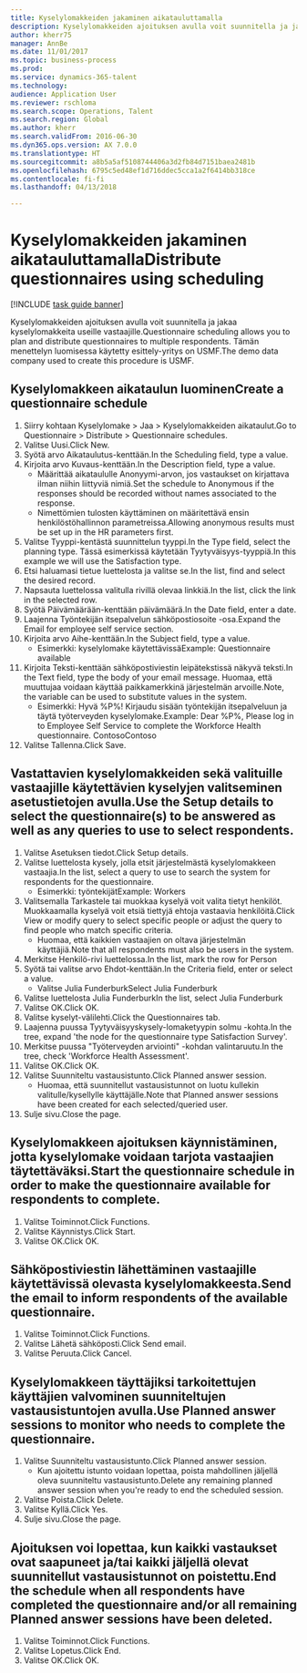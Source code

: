 ```yaml
--- 
title: Kyselylomakkeiden jakaminen aikatauluttamalla
description: Kyselylomakkeiden ajoituksen avulla voit suunnitella ja jakaa kyselylomakkeita useille vastaajille.
author: kherr75
manager: AnnBe
ms.date: 11/01/2017
ms.topic: business-process
ms.prod: 
ms.service: dynamics-365-talent
ms.technology: 
audience: Application User
ms.reviewer: rschloma
ms.search.scope: Operations, Talent
ms.search.region: Global
ms.author: kherr
ms.search.validFrom: 2016-06-30
ms.dyn365.ops.version: AX 7.0.0
ms.translationtype: HT
ms.sourcegitcommit: a8b5a5af5108744406a3d2fb84d7151baea2481b
ms.openlocfilehash: 6795c5ed48ef1d716ddec5cca1a2f6414bb318ce
ms.contentlocale: fi-fi
ms.lasthandoff: 04/13/2018

---
```

# <a name="distribute-questionnaires-using-scheduling"></a><span data-ttu-id="2f6d0-103">Kyselylomakkeiden jakaminen aikatauluttamalla</span><span class="sxs-lookup"><span data-stu-id="2f6d0-103">Distribute questionnaires using scheduling</span></span>

[!INCLUDE [task guide banner](../../includes/task-guide-banner.md)]

<span data-ttu-id="2f6d0-104">Kyselylomakkeiden ajoituksen avulla voit suunnitella ja jakaa kyselylomakkeita useille vastaajille.</span><span class="sxs-lookup"><span data-stu-id="2f6d0-104">Questionnaire scheduling allows you to plan and distribute questionnaires to multiple respondents.</span></span> <span data-ttu-id="2f6d0-105">Tämän menettelyn luomisessa käytetty esittely-yritys on USMF.</span><span class="sxs-lookup"><span data-stu-id="2f6d0-105">The demo data company used to create this procedure is USMF.</span></span>


## <a name="create-a-questionnaire-schedule"></a><span data-ttu-id="2f6d0-106">Kyselylomakkeen aikataulun luominen</span><span class="sxs-lookup"><span data-stu-id="2f6d0-106">Create a questionnaire schedule</span></span>
1. <span data-ttu-id="2f6d0-107">Siirry kohtaan Kyselylomake > Jaa > Kyselylomakkeiden aikataulut.</span><span class="sxs-lookup"><span data-stu-id="2f6d0-107">Go to Questionnaire > Distribute > Questionnaire schedules.</span></span>
2. <span data-ttu-id="2f6d0-108">Valitse Uusi.</span><span class="sxs-lookup"><span data-stu-id="2f6d0-108">Click New.</span></span>
3. <span data-ttu-id="2f6d0-109">Syötä arvo Aikataulutus-kenttään.</span><span class="sxs-lookup"><span data-stu-id="2f6d0-109">In the Scheduling field, type a value.</span></span>
4. <span data-ttu-id="2f6d0-110">Kirjoita arvo Kuvaus-kenttään.</span><span class="sxs-lookup"><span data-stu-id="2f6d0-110">In the Description field, type a value.</span></span>
    * <span data-ttu-id="2f6d0-111">Määrittää aikataululle Anonyymi-arvon, jos vastaukset on kirjattava ilman niihin liittyviä nimiä.</span><span class="sxs-lookup"><span data-stu-id="2f6d0-111">Set the schedule to Anonymous if the responses should be recorded without names associated to the response.</span></span>  
    * <span data-ttu-id="2f6d0-112">Nimettömien tulosten käyttäminen on määritettävä ensin henkilöstöhallinnon parametreissa.</span><span class="sxs-lookup"><span data-stu-id="2f6d0-112">Allowing anonymous results must be set up in the HR parameters first.</span></span>  
5. <span data-ttu-id="2f6d0-113">Valitse Tyyppi-kentästä suunnittelun tyyppi.</span><span class="sxs-lookup"><span data-stu-id="2f6d0-113">In the Type field, select the planning type.</span></span>  <span data-ttu-id="2f6d0-114">Tässä esimerkissä käytetään Tyytyväisyys-tyyppiä.</span><span class="sxs-lookup"><span data-stu-id="2f6d0-114">In this example we will use the Satisfaction type.</span></span>
6. <span data-ttu-id="2f6d0-115">Etsi haluamasi tietue luettelosta ja valitse se.</span><span class="sxs-lookup"><span data-stu-id="2f6d0-115">In the list, find and select the desired record.</span></span>
7. <span data-ttu-id="2f6d0-116">Napsauta luettelossa valitulla rivillä olevaa linkkiä.</span><span class="sxs-lookup"><span data-stu-id="2f6d0-116">In the list, click the link in the selected row.</span></span>
8. <span data-ttu-id="2f6d0-117">Syötä Päivämäärään-kenttään päivämäärä.</span><span class="sxs-lookup"><span data-stu-id="2f6d0-117">In the Date field, enter a date.</span></span>
9. <span data-ttu-id="2f6d0-118">Laajenna Työntekijän itsepalvelun sähköpostiosoite -osa.</span><span class="sxs-lookup"><span data-stu-id="2f6d0-118">Expand the Email for employee self service section.</span></span>
10. <span data-ttu-id="2f6d0-119">Kirjoita arvo Aihe-kenttään.</span><span class="sxs-lookup"><span data-stu-id="2f6d0-119">In the Subject field, type a value.</span></span>
    * <span data-ttu-id="2f6d0-120">Esimerkki: kyselylomake käytettävissä</span><span class="sxs-lookup"><span data-stu-id="2f6d0-120">Example: Questionnaire available</span></span>  
11. <span data-ttu-id="2f6d0-121">Kirjoita Teksti-kenttään sähköpostiviestin leipätekstissä näkyvä teksti.</span><span class="sxs-lookup"><span data-stu-id="2f6d0-121">In the Text field, type the body of your email message.</span></span> <span data-ttu-id="2f6d0-122">Huomaa, että muuttujaa voidaan käyttää paikkamerkkinä järjestelmän arvoille.</span><span class="sxs-lookup"><span data-stu-id="2f6d0-122">Note, the variable can be used to substitute values in the system.</span></span>
    * <span data-ttu-id="2f6d0-123">Esimerkki: Hyvä %P%! Kirjaudu sisään työntekijän itsepalveluun ja täytä työterveyden kyselylomake.</span><span class="sxs-lookup"><span data-stu-id="2f6d0-123">Example:   Dear %P%,  Please log in to Employee Self Service to complete the Workforce Health questionnaire.</span></span>  <span data-ttu-id="2f6d0-124">Contoso</span><span class="sxs-lookup"><span data-stu-id="2f6d0-124">Contoso</span></span>  
12. <span data-ttu-id="2f6d0-125">Valitse Tallenna.</span><span class="sxs-lookup"><span data-stu-id="2f6d0-125">Click Save.</span></span>

## <a name="use-the-setup-details-to-select-the-questionnaires-to-be-answered-as-well-as-any-queries-to-use-to-select-respondents"></a><span data-ttu-id="2f6d0-126">Vastattavien kyselylomakkeiden sekä valituille vastaajille käytettävien kyselyjen valitseminen asetustietojen avulla.</span><span class="sxs-lookup"><span data-stu-id="2f6d0-126">Use the Setup details to select the questionnaire(s) to be answered as well as any queries to use to select respondents.</span></span>
1. <span data-ttu-id="2f6d0-127">Valitse Asetuksen tiedot.</span><span class="sxs-lookup"><span data-stu-id="2f6d0-127">Click Setup details.</span></span>
2. <span data-ttu-id="2f6d0-128">Valitse luettelosta kysely, jolla etsit järjestelmästä kyselylomakkeen vastaajia.</span><span class="sxs-lookup"><span data-stu-id="2f6d0-128">In the list, select a query to use to search the system for respondents for the questionnaire.</span></span>
    * <span data-ttu-id="2f6d0-129">Esimerkki: työntekijät</span><span class="sxs-lookup"><span data-stu-id="2f6d0-129">Example: Workers</span></span>  
3. <span data-ttu-id="2f6d0-130">Valitsemalla Tarkastele tai muokkaa kyselyä voit valita tietyt henkilöt. Muokkaamalla kyselyä voit etsiä tiettyjä ehtoja vastaavia henkilöitä.</span><span class="sxs-lookup"><span data-stu-id="2f6d0-130">Click View or modify query to select specific people or adjust the query to find people who match specific criteria.</span></span>
    * <span data-ttu-id="2f6d0-131">Huomaa, että kaikkien vastaajien on oltava järjestelmän käyttäjiä.</span><span class="sxs-lookup"><span data-stu-id="2f6d0-131">Note that all respondents must also be users in the system.</span></span>  
4. <span data-ttu-id="2f6d0-132">Merkitse Henkilö-rivi luettelossa.</span><span class="sxs-lookup"><span data-stu-id="2f6d0-132">In the list, mark the row for Person</span></span>
5. <span data-ttu-id="2f6d0-133">Syötä tai valitse arvo Ehdot-kenttään.</span><span class="sxs-lookup"><span data-stu-id="2f6d0-133">In the Criteria field, enter or select a value.</span></span>
    * <span data-ttu-id="2f6d0-134">Valitse Julia Funderburk</span><span class="sxs-lookup"><span data-stu-id="2f6d0-134">Select Julia Funderburk</span></span>  
6. <span data-ttu-id="2f6d0-135">Valitse luettelosta Julia Funderburk</span><span class="sxs-lookup"><span data-stu-id="2f6d0-135">In the list, select Julia Funderburk</span></span>
7. <span data-ttu-id="2f6d0-136">Valitse OK.</span><span class="sxs-lookup"><span data-stu-id="2f6d0-136">Click OK.</span></span>
8. <span data-ttu-id="2f6d0-137">Valitse kyselyt-välilehti.</span><span class="sxs-lookup"><span data-stu-id="2f6d0-137">Click the Questionnaires tab.</span></span>
9. <span data-ttu-id="2f6d0-138">Laajenna puussa Tyytyväisyyskysely-lomaketyypin solmu -kohta.</span><span class="sxs-lookup"><span data-stu-id="2f6d0-138">In the tree, expand 'the node for the questionnaire type Satisfaction Survey'.</span></span>
10. <span data-ttu-id="2f6d0-139">Merkitse puussa "Työterveyden arviointi" -kohdan valintaruutu.</span><span class="sxs-lookup"><span data-stu-id="2f6d0-139">In the tree, check 'Workforce Health Assessment'.</span></span>
11. <span data-ttu-id="2f6d0-140">Valitse OK.</span><span class="sxs-lookup"><span data-stu-id="2f6d0-140">Click OK.</span></span>
12. <span data-ttu-id="2f6d0-141">Valitse Suunniteltu vastausistunto.</span><span class="sxs-lookup"><span data-stu-id="2f6d0-141">Click Planned answer session.</span></span>
    * <span data-ttu-id="2f6d0-142">Huomaa, että suunnitellut vastausistunnot on luotu kullekin valitulle/kysellylle käyttäjälle.</span><span class="sxs-lookup"><span data-stu-id="2f6d0-142">Note that Planned answer sessions have been created for each selected/queried user.</span></span>  
13. <span data-ttu-id="2f6d0-143">Sulje sivu.</span><span class="sxs-lookup"><span data-stu-id="2f6d0-143">Close the page.</span></span>

## <a name="start-the-questionnaire-schedule-in-order-to-make-the-questionnaire-available-for-respondents-to-complete"></a><span data-ttu-id="2f6d0-144">Kyselylomakkeen ajoituksen käynnistäminen, jotta kyselylomake voidaan tarjota vastaajien täytettäväksi.</span><span class="sxs-lookup"><span data-stu-id="2f6d0-144">Start the questionnaire schedule in order to make the questionnaire available for respondents to complete.</span></span>
1. <span data-ttu-id="2f6d0-145">Valitse Toiminnot.</span><span class="sxs-lookup"><span data-stu-id="2f6d0-145">Click Functions.</span></span>
2. <span data-ttu-id="2f6d0-146">Valitse Käynnistys.</span><span class="sxs-lookup"><span data-stu-id="2f6d0-146">Click Start.</span></span>
3. <span data-ttu-id="2f6d0-147">Valitse OK.</span><span class="sxs-lookup"><span data-stu-id="2f6d0-147">Click OK.</span></span>

## <a name="send-the-email-to-inform-respondents-of-the-available-questionnaire"></a><span data-ttu-id="2f6d0-148">Sähköpostiviestin lähettäminen vastaajille käytettävissä olevasta kyselylomakkeesta.</span><span class="sxs-lookup"><span data-stu-id="2f6d0-148">Send the email to inform respondents of the available questionnaire.</span></span>
1. <span data-ttu-id="2f6d0-149">Valitse Toiminnot.</span><span class="sxs-lookup"><span data-stu-id="2f6d0-149">Click Functions.</span></span>
2. <span data-ttu-id="2f6d0-150">Valitse Lähetä sähköposti.</span><span class="sxs-lookup"><span data-stu-id="2f6d0-150">Click Send email.</span></span>
3. <span data-ttu-id="2f6d0-151">Valitse Peruuta.</span><span class="sxs-lookup"><span data-stu-id="2f6d0-151">Click Cancel.</span></span>

## <a name="use-planned-answer-sessions-to-monitor-who-needs-to-complete-the-questionnaire"></a><span data-ttu-id="2f6d0-152">Kyselylomakkeen täyttäjiksi tarkoitettujen käyttäjien valvominen suunniteltujen vastausistuntojen avulla.</span><span class="sxs-lookup"><span data-stu-id="2f6d0-152">Use Planned answer sessions to monitor who needs to complete the questionnaire.</span></span>
1. <span data-ttu-id="2f6d0-153">Valitse Suunniteltu vastausistunto.</span><span class="sxs-lookup"><span data-stu-id="2f6d0-153">Click Planned answer session.</span></span>
    * <span data-ttu-id="2f6d0-154">Kun ajoitettu istunto voidaan lopettaa, poista mahdollinen jäljellä oleva suunniteltu vastausistunto.</span><span class="sxs-lookup"><span data-stu-id="2f6d0-154">Delete any remaining planned answer session when you're ready to end the scheduled session.</span></span>  
2. <span data-ttu-id="2f6d0-155">Valitse Poista.</span><span class="sxs-lookup"><span data-stu-id="2f6d0-155">Click Delete.</span></span>
3. <span data-ttu-id="2f6d0-156">Valitse Kyllä.</span><span class="sxs-lookup"><span data-stu-id="2f6d0-156">Click Yes.</span></span>
4. <span data-ttu-id="2f6d0-157">Sulje sivu.</span><span class="sxs-lookup"><span data-stu-id="2f6d0-157">Close the page.</span></span>

## <a name="end-the-schedule-when-all-respondents-have-completed-the-questionnaire-andor-all-remaining-planned-answer-sessions-have-been-deleted"></a><span data-ttu-id="2f6d0-158">Ajoituksen voi lopettaa, kun kaikki vastaukset ovat saapuneet ja/tai kaikki jäljellä olevat suunnitellut vastausistunnot on poistettu.</span><span class="sxs-lookup"><span data-stu-id="2f6d0-158">End the schedule when all respondents have completed the questionnaire and/or all remaining Planned answer sessions have been deleted.</span></span>
1. <span data-ttu-id="2f6d0-159">Valitse Toiminnot.</span><span class="sxs-lookup"><span data-stu-id="2f6d0-159">Click Functions.</span></span>
2. <span data-ttu-id="2f6d0-160">Valitse Lopetus.</span><span class="sxs-lookup"><span data-stu-id="2f6d0-160">Click End.</span></span>
3. <span data-ttu-id="2f6d0-161">Valitse OK.</span><span class="sxs-lookup"><span data-stu-id="2f6d0-161">Click OK.</span></span>


